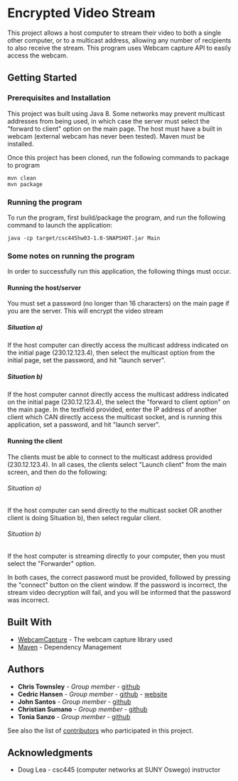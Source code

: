 # Encrypted Video Stream

This project allows a host computer to stream their video to both a single other computer, or to a multicast address, 
allowing any number of recipients to also receive the stream. This program uses Webcam capture API to easily access
the webcam. 

## Getting Started


### Prerequisites and Installation

This project was built using Java 8. Some networks may prevent multicast addresses from being used, in which case
the server must select the "forward to client" option on the main page. The host must have a built in webcam
(external webcam has never been tested). Maven must be installed.

Once this project has been cloned, run the following commands to package to program

```
mvn clean
mvn package
```


### Running the program

To run the program, first build/package the program, and run the following command to launch the application:

```
java -cp target/csc445hw03-1.0-SNAPSHOT.jar Main

```

### Some notes on running the program

In order to successfully run this application, the following things must occur.

#### Running the host/server

You must set a password (no longer than 16 characters) on the main page if you are the server. This will encrypt the video stream

##### Situation a)
If the host computer can directly access the multicast address indicated on the initial page (230.12.123.4), 
then select the multicast option from the initial page, set the password, and hit "launch server".


##### Situation b)
If the host computer cannot directly access the multicast address indicated on the initial page (230.12.123.4),
the select the "forward to client option" on the main page. In the textfield provided, enter the IP address of another client
which CAN directly access the multicast socket, and is running this application, set a password, and hit "launch server".

#### Running the client
The clients must be able to connect to the multicast address provided (230.12.123.4).
In all cases, the clients select "Launch client" from the main screen, and then do the following: 

###### Situation a)
If the host computer can send directly to the multicast socket OR another client is doing Situation b), then select regular client.

###### Situation b)
If the host computer is streaming directly to your computer, then you must select the "Forwarder" option.


In both cases, the correct password must be provided, followed by pressing the "connect" button on the client window.
If the password is incorrect, the stream video decryption will fail, and you will be informed that the password was incorrect.



## Built With

* [WebcamCapture](https://github.com/sarxos/webcam-capture) - The webcam capture library used
* [Maven](https://maven.apache.org/) - Dependency Management


## Authors

* **Chris Townsley** - *Group member* - [github](https://github.com/ctownsle)
* **Cedric Hansen** - *Group member* - [github](https://github.com/cedrichansen) - [website](cs.oswego.edu/~chansen)
* **John Santos** - *Group member* - [github](https://github.com/jsantos4)
* **Christian Sumano** - *Group member* - [github](https://github.com/csumano)
* **Tonia Sanzo** - *Group member* - [github](https://github.com/ToniaSanzo)

See also the list of [contributors](https://github.com/csc445finalproject/csc445hw03/graphs/contributors) who participated in this project.


## Acknowledgments

* Doug Lea - csc445 (computer networks at SUNY Oswego) instructor
